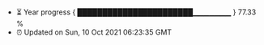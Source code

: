 - ⏳ Year progress { ███████████████████████▁▁▁▁▁▁▁ } 77.33 %
- ⏰ Updated on Sun, 10 Oct 2021 06:23:35 GMT

